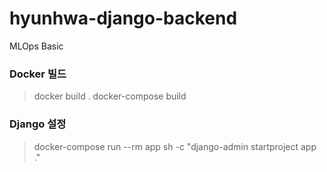 # hyunhwa-django-backend
MLOps Basic


### Docker 빌드
> docker build .
> docker-compose build

### Django 설정
> docker-compose run --rm app sh -c "django-admin startproject app ."